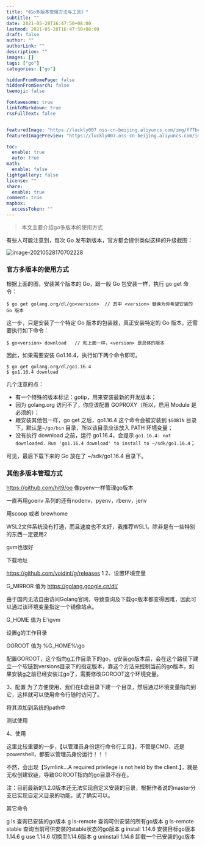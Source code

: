 ```yaml
---
title: "《Go多版本管理方法与工具》"
subtitle: ""
date: 2021-05-28T16:47:50+08:00
lastmod: 2021-05-28T16:47:50+08:00
draft: false
author: ""
authorLink: ""
description: ""
images: []
tags: ["go"]
categories: ["go"]

hiddenFromHomePage: false
hiddenFromSearch: false
twemoji: false

fontawesome: true
linkToMarkdown: true
rssFullText: false


featuredImage: "https://luckly007.oss-cn-beijing.aliyuncs.com/img/f77be1f477e980732d57475d3ddb69d.png"
featuredImagePreview: "https://luckly007.oss-cn-beijing.aliyuncs.com/img/f77be1f477e980732d57475d3ddb69d.png"

toc:
  enable: true
  auto: true
math:
  enable: false
lightgallery: false
license: ""
share:
  enable: true
comment: true
mapbox:
  accessToken: ""
---
```




> 本文主要介绍go多版本的使用方式

<!--more-->

有些人可能注意到，每次 Go 发布新版本，官方都会提供类似这样的升级截图：

![image-20210528170702228](https://luckly007.oss-cn-beijing.aliyuncs.com/img/image-20210528170702228.png)

### 官方多版本的使用方式

根据上面的图，安装某个版本的 Go，跟一般 Go 包安装一样，执行 go get 命令：

```
$ go get golang.org/dl/go<version>  // 其中 <version> 替换为你希望安装的 Go 版本
```

这一步，只是安装了一个特定 Go 版本的包装器，真正安装特定的 Go 版本，还需要执行如下命令：

```
$ go<version> download   // 和上面一样，<version> 是具体的版本
```

因此，如果需要安装 Go1.16.4，执行如下两个命令即可。

```
$ go get golang.org/dl/go1.16.4
$ go1.16.4 download
```

几个注意的点：

- 有一个特殊的版本标记：gotip，用来安装最新的开发版本；
- 因为 golang.org 访问不了，你应该配置 GOPROXY（所以，启用 Module 是必须的）；
- 跟安装其他包一样，go get 之后，go1.16.4 这个命令会被安装到 `$GOBIN` 目录下，默认是`~/go/bin` 目录，所以该目录应该放入 PATH 环境变量；
- 没有执行 download 之前，运行 go1.16.4，会提示 `go1.16.4: not downloaded. Run 'go1.16.4 download' to install to ~/sdk/go1.16.4`；

可见，最后下载下来的 Go 放在了 ~/sdk/go1.16.4 目录下。



### 其他多版本管理方式

https://github.com/hit9/oo 像pyenv一样管理go版本



一直再用goenv 系列的还有nodenv，pyenv，rbenv，jenv

用scoop 或者 brewhome



WSL2文件系统没有打通，而且速度也不太好，我推荐WSL1。除非是有一些特别的东西一定要用2

gvm也很好



下载地址

https://github.com/voidint/g/releases
1
2、设置环境变量

G_MIRROR
值为
https://golang.google.cn/dl/

由于国内无法自由访问Golang官网，导致查询及下载go版本都变得困难，因此可以通过该环境变量指定一个镜像站点。


G_HOME
值为
E:\gvm

设置g的工作目录


GOROOT
值为
%G_HOME%\go

配置GOROOT，这个指向g工作目录下的go，g安装go版本后，会在这个路径下建立一个软链到versions目录下的指定版本，靠这个方法来控制当前的go版本，如果安装g之前已经安装过go了，需要修改GOROOT这个环境变量。


3、配置
为了方便使用，我们在E盘目录下建一个目录，然后通过环境变量指向到它，这样就可以使用命令行随时访问了。

将其添加到系统的path中

测试使用


4、使用

这里比较重要的一步，【以管理员身份运行命令行工具】，不管是CMD、还是powershell，都要以管理员身份运行！！！

不然，会出现【Symlink…A required privilege is not held by the client.】，就是无权创建软链，导致GOROOT指向的go目录不存在。

注：目前最新的1.2.0版本还无法实现自定义安装的目录，根据作者说的master分支已实现自定义目录的功能，试了确实可以。

其它命令

g ls 查询已安装的go版本
g ls-remote  查询可供安装的所有go版本
g ls-remote stable 查询当前可供安装的stable状态的go版本
g install 1.14.6 安装目标go版本1.14.6
g use 1.14.6 切换至1.14.6版本
g uninstall 1.14.6 卸载一个已安装的go版本